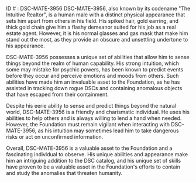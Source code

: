 ID # : DSC-MATE-3956
DSC-MATE-3956, also known by its codename "The Intuitive Realtor", is a human male with a distinct physical appearance that sets him apart from others in his field. His spiked hair, gold earring, and thick gold chain give him a flashy demeanor suited for his job as a real estate agent. However, it is his normal glasses and gas mask that make him stand out the most, as they provide an obscure and unsettling undertone to his appearance.

DSC-MATE-3956 possesses a unique set of abilities that allow him to sense things beyond the realm of human capability. His strong intuition, which some may mistake for psychic powers, has been known to predict events before they occur and perceive emotions and moods from others. Such abilities have made him an invaluable asset to the Foundation, as he has assisted in tracking down rogue DSCs and containing anomalous objects that have escaped from their containment.

Despite his eerie ability to sense and predict things beyond the natural world, DSC-MATE-3956 is a friendly and charismatic individual. He uses his abilities to help others and is always willing to lend a hand when needed. However, the Foundation must remain vigilant when interacting with DSC-MATE-3956, as his intuition may sometimes lead him to take dangerous risks or act on unconfirmed information.

Overall, DSC-MATE-3956 is a valuable asset to the Foundation and a fascinating individual to observe. His unique abilities and appearance make him an intriguing addition to the DSC catalog, and his unique set of skills have proven to be a valuable asset in the Foundation's efforts to contain and study the anomalies that threaten humanity.